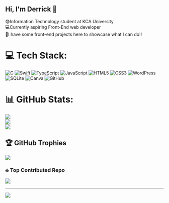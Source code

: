 ## Hi, I'm Derrick 🌟

😎Information Technology student at KCA University<br/>
💻Currently aspiring Front-End web developer<br/>
💎I have some front-end projects here to showcase what I can do!!



# 💻 Tech Stack:
![C](https://img.shields.io/badge/c-%2300599C.svg?style=flat-square&logo=c&logoColor=white) ![Swift](https://img.shields.io/badge/swift-F54A2A?style=flat-square&logo=swift&logoColor=white) ![TypeScript](https://img.shields.io/badge/typescript-%23007ACC.svg?style=flat-square&logo=typescript&logoColor=white) ![JavaScript](https://img.shields.io/badge/javascript-%23323330.svg?style=flat-square&logo=javascript&logoColor=%23F7DF1E) ![HTML5](https://img.shields.io/badge/html5-%23E34F26.svg?style=flat-square&logo=html5&logoColor=white) ![CSS3](https://img.shields.io/badge/css3-%231572B6.svg?style=flat-square&logo=css3&logoColor=white) ![WordPress](https://img.shields.io/badge/WordPress-%23117AC9.svg?style=flat-square&logo=WordPress&logoColor=white) ![SQLite](https://img.shields.io/badge/sqlite-%2307405e.svg?style=flat-square&logo=sqlite&logoColor=white) ![Canva](https://img.shields.io/badge/Canva-%2300C4CC.svg?style=flat-square&logo=Canva&logoColor=white) ![GitHub](https://img.shields.io/badge/github-%23121011.svg?style=flat-square&logo=github&logoColor=white)
# 📊 GitHub Stats:
![](https://github-readme-stats.vercel.app/api?username=Dtorredo&theme=merko&hide_border=false&include_all_commits=false&count_private=false)<br/>
![](https://nirzak-streak-stats.vercel.app/?user=Dtorredo&theme=merko&hide_border=false)<br/>
![](https://github-readme-stats.vercel.app/api/top-langs/?username=Dtorredo&theme=merko&hide_border=false&include_all_commits=false&count_private=false&layout=compact)

## 🏆 GitHub Trophies
![](https://github-profile-trophy.vercel.app/?username=Dtorredo&theme=transparent&no-frame=false&no-bg=true&margin-w=4)

### 🔝 Top Contributed Repo
![](https://github-contributor-stats.vercel.app/api?username=Dtorredo&limit=5&theme=dark&combine_all_yearly_contributions=true)

---
[![](https://visitcount.itsvg.in/api?id=Dtorredo&icon=0&color=11)](https://visitcount.itsvg.in)

<!-- Proudly created with GPRM ( https://gprm.itsvg.in ) -->
